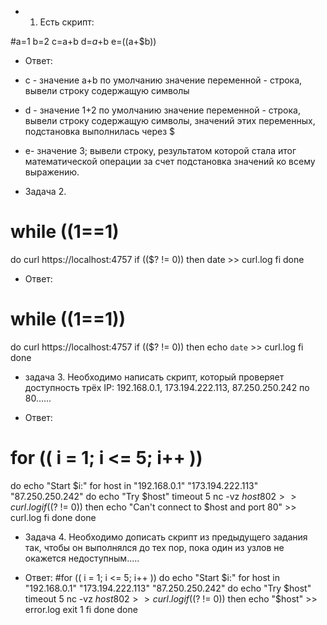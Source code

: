 * 1. Есть скрипт:

#a=1
b=2
c=a+b
d=$a+$b
e=$(($a+$b))

* Ответ: 
+ с - значение a+b по умолчанию значение переменной - строка, вывели строку содержащую символы

+ d - значение 1+2 по умолчанию значение переменной - строка, вывели строку содержащую символы, значений этих переменных, подстановка выполнилась через $

+ е- значение 3; вывели строку, результатом которой стала итог математической операции за счет подстановка значений ко всему выражению.

* Задача 2.

# while ((1==1)
do
	curl https://localhost:4757
	if (($? != 0))
	then
		date >> curl.log
	fi
done


* Ответ:

# while ((1==1))
do
        curl https://localhost:4757
        if (($? != 0))
        then
                echo `date` >> curl.log
        fi
done

* задача 3. Необходимо написать скрипт, который проверяет доступность трёх IP: 192.168.0.1, 173.194.222.113, 87.250.250.242 по 80......

* Ответ:
# for (( i = 1; i <= 5; i++ ))
do
	echo "Start $i:"
for host in "192.168.0.1" "173.194.222.113" "87.250.250.242"
do
	echo "Try $host"
	timeout 5 nc -vz $host 80 2>> curl.log
	if (($? != 0))
	then
		echo "Can't connect to $host and port 80" >> curl.log
	fi
done
done

* Задача 4. Необходимо дописать скрипт из предыдущего задания так, чтобы он выполнялся до тех пор, пока один из узлов не окажется недоступным.....

* Ответ: 
#for (( i = 1; i <= 5; i++ ))
do
	echo "Start $i:"
for host in "192.168.0.1" "173.194.222.113" "87.250.250.242"
do
	echo "Try $host"
	timeout 5 nc -vz $host 80 2>> curl.log
	if (($? != 0))
	then
		echo "$host" >> error.log
		exit 1
	fi
done
done



